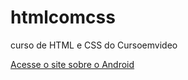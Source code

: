 # htmlcomcss
 curso de HTML e CSS do Cursoemvideo

<a href="https://kennedylimank.github.io/htmlcomcss/desafios/exercicios/ex001/index.html">Acesse o site sobre o Android </a>